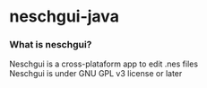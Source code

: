 # neschgui-java

### What is neschgui?

Neschgui is a cross-plataform app to edit .nes files   
Neschgui is under GNU GPL v3 license or later
